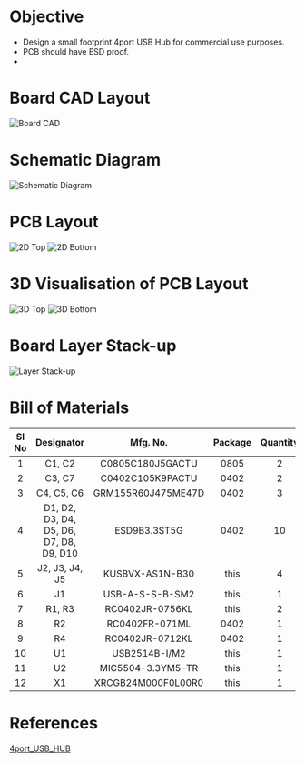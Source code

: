 # Objective
* Design a small footprint 4port USB Hub for commercial use purposes.
* PCB should have ESD proof.
* 
# Board CAD Layout
![Board CAD](https://user-images.githubusercontent.com/40338644/122684611-f7eb1880-d223-11eb-98a4-e4f9f12ffaf5.PNG)


# Schematic Diagram
![Schematic Diagram](https://user-images.githubusercontent.com/40338644/119169762-05c04900-ba80-11eb-9529-55cfd61b8d8e.JPG)


# PCB Layout
![2D Top](https://user-images.githubusercontent.com/40338644/122684613-ffaabd00-d223-11eb-8afc-bb6fab7e59b8.PNG)
![2D Bottom](https://user-images.githubusercontent.com/40338644/122684617-02a5ad80-d224-11eb-8ae9-a4c7ec28b53c.PNG)


# 3D Visualisation of PCB Layout
![3D Top](https://user-images.githubusercontent.com/40338644/122684619-06d1cb00-d224-11eb-84fe-f21f9b22ac77.PNG)
![3D Bottom](https://user-images.githubusercontent.com/40338644/122684621-0a655200-d224-11eb-887e-2b28f61aad2d.PNG)



# Board Layer Stack-up
![Layer Stack-up](https://user-images.githubusercontent.com/40338644/122684625-0e916f80-d224-11eb-8ffa-94e78ef8edec.PNG)



# Bill of Materials
| Sl No      | Designator | Mfg. No.     |   Package   |   Quantity   |
|    :---------------:   |    :---------------:   |    :---------------:   |    :---------------:   |    :---------------:   |
| 1   | C1, C2       | C0805C180J5GACTU   | 0805   | 2   |
| 2   | C3, C7        | C0402C105K9PACTU      | 0402   | 2   |
| 3   | C4, C5, C6        | GRM155R60J475ME47D      | 0402   | 3   |
| 4   | D1, D2, D3, D4, D5, D6, D7, D8, D9, D10        | ESD9B3.3ST5G      | 0402   | 10   |
| 5   | J2, J3, J4, J5        | KUSBVX-AS1N-B30      | this   | 4   |
| 6   | J1        | USB-A-S-S-B-SM2      | this   | 1   |
| 7   | R1, R3        | RC0402JR-0756KL      | this   | 2   |
| 8   | R2        | RC0402FR-071ML      | 0402   | 1   |
| 9   | R4        | RC0402JR-0712KL      | 0402   | 1   |
| 10  | U1        | USB2514B-I/M2      | this   | 1   |
| 11  | U2        | MIC5504-3.3YM5-TR      | this   | 1   |
| 12  | X1        | XRCGB24M000F0L00R0      | this   | 1   |


# References
[4port_USB_HUB](https://muxtronics.nl/nanohub.html)
